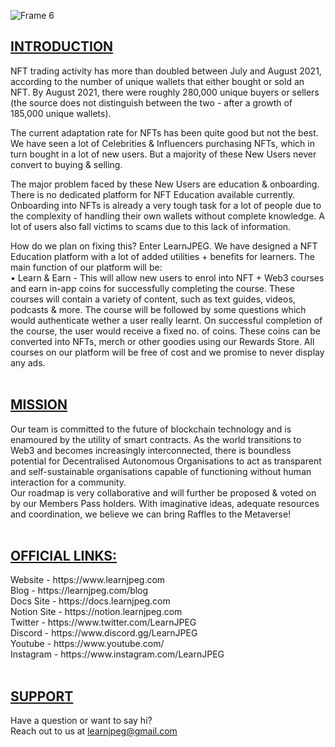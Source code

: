 ![Frame 6](https://user-images.githubusercontent.com/97092255/150647970-05f06238-2c1f-4621-a769-805f31364b3f.png)
</br>
<h2><u>INTRODUCTION</u></h2>
NFT trading activity has more than doubled between July and August 2021, according to the number of unique wallets that either bought or sold an NFT. By August 2021, there were roughly 280,000 unique buyers or sellers (the source does not distinguish between the two - after a growth of 185,000 unique wallets).

The current adaptation rate for NFTs has been quite good but not the best. We have seen a lot of Celebrities & Influencers purchasing NFTs, which in turn bought in a lot of new users. But a majority of these New Users never convert to buying & selling.

The major problem faced by these New Users are education & onboarding. There is no dedicated platform for NFT Education available currently. Onboarding into NFTs is already a very tough task for a lot of people due to the complexity of handling their own wallets without complete knowledge. A lot of users also fall victims to scams due to this lack of information.

How do we plan on fixing this?
Enter LearnJPEG. We have designed a NFT Education platform with a lot of added utilities + benefits for learners. The main function of our platform will be:
</br>
• Learn & Earn - This will allow new users to enrol into NFT + Web3 courses and earn in-app coins for successfully completing the course. These courses will contain a variety of content, such as text guides, videos, podcasts & more. The course will be followed by some questions which would authenticate wether a user really learnt. On successful completion of the course, the user would receive a fixed no. of coins. These coins can be converted into NFTs, merch or other goodies using our Rewards Store. All courses on our platform will be free of cost and we promise to never display any ads.
</br>
</br>
<h2><u>MISSION</u></h2>
Our team is committed to the future of blockchain technology and is enamoured by the utility of smart contracts. As the world transitions to Web3 and becomes increasingly interconnected, there is boundless potential for Decentralised Autonomous Organisations to act as transparent and self-sustainable organisations capable of functioning without human interaction for a community.</br>
Our roadmap is very collaborative and will further be proposed & voted on by our Members Pass holders. With imaginative ideas, adequate resources and coordination, we believe we can bring Raffles to the Metaverse!</br>
</br>
<h2><u>OFFICIAL LINKS:</u></h2>
Website - https://www.learnjpeg.com </br>
Blog - https://learnjpeg.com/blog </br>
Docs Site - https://docs.learnjpeg.com </br>
Notion Site - https://notion.learnjpeg.com </br>
Twitter - https://www.twitter.com/LearnJPEG </br>
Discord - https://www.discord.gg/LearnJPEG </br>
Youtube - https://www.youtube.com/ </br>
Instagram - https://www.instagram.com/LearnJPEG </br>
</br>
<h2><u>SUPPORT</u></h2>
Have a question or want to say hi?</br>
Reach out to us at <a href='mailto:learnjpeg@gmail.com' target="_blank">learnjpeg@gmail.com</a>
